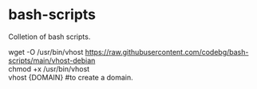 # bash-scripts
Colletion of bash scripts.

wget -O /usr/bin/vhost https://raw.githubusercontent.com/codebg/bash-scripts/main/vhost-debian<br/>
chmod +x /usr/bin/vhost <br/>
vhost {DOMAIN} #to create a domain. 
